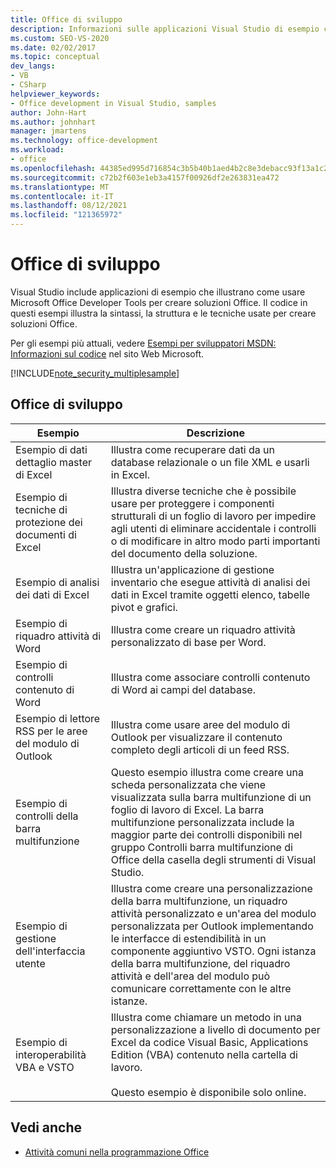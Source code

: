 ```yaml
---
title: Office di sviluppo
description: Informazioni sulle applicazioni Visual Studio di esempio che illustrano come usare gli strumenti di Microsoft Office per creare Office soluzioni.
ms.custom: SEO-VS-2020
ms.date: 02/02/2017
ms.topic: conceptual
dev_langs:
- VB
- CSharp
helpviewer_keywords:
- Office development in Visual Studio, samples
author: John-Hart
ms.author: johnhart
manager: jmartens
ms.technology: office-development
ms.workload:
- office
ms.openlocfilehash: 44385ed995d716854c3b5b40b1aed4b2c8e3debacc93f13a1c220df1d2bcf975
ms.sourcegitcommit: c72b2f603e1eb3a4157f00926df2e263831ea472
ms.translationtype: MT
ms.contentlocale: it-IT
ms.lasthandoff: 08/12/2021
ms.locfileid: "121365972"
---
```

# <a name="office-development-samples"></a>Office di sviluppo
  Visual Studio include applicazioni di esempio che illustrano come usare Microsoft Office Developer Tools per creare soluzioni Office. Il codice in questi esempi illustra la sintassi, la struttura e le tecniche usate per creare soluzioni Office.

 Per gli esempi più attuali, vedere [Esempi per sviluppatori MSDN: Informazioni sul codice](https://code.msdn.microsoft.com/site/search?query=vsto&f%5B1%5D.Value=vsto&f%5B1%5D.Type=SearchText&f%5B0%5D.Value=11.0&f%5B0%5D.Type=VisualStudioVersion&f%5B0%5D.Text=Visual%20Studio%2011&ac=8) nel sito Web Microsoft.

 [!INCLUDE[note_security_multiplesample](../vsto/includes/note-security-multiplesample-md.md)]

## <a name="office-development-samples"></a>Office di sviluppo

|Esempio|Descrizione|
|------------|-----------------|
|Esempio di dati dettaglio master di Excel|Illustra come recuperare dati da un database relazionale o un file XML e usarli in Excel.|
|Esempio di tecniche di protezione dei documenti di Excel|Illustra diverse tecniche che è possibile usare per proteggere i componenti strutturali di un foglio di lavoro per impedire agli utenti di eliminare accidentale i controlli o di modificare in altro modo parti importanti del documento della soluzione.|
|Esempio di analisi dei dati di Excel|Illustra un'applicazione di gestione inventario che esegue attività di analisi dei dati in Excel tramite oggetti elenco, tabelle pivot e grafici.|
|Esempio di riquadro attività di Word|Illustra come creare un riquadro attività personalizzato di base per Word.|
|Esempio di controlli contenuto di Word|Illustra come associare controlli contenuto di Word ai campi del database.|
|Esempio di lettore RSS per le aree del modulo di Outlook|Illustra come usare aree del modulo di Outlook per visualizzare il contenuto completo degli articoli di un feed RSS.|
|Esempio di controlli della barra multifunzione|Questo esempio illustra come creare una scheda personalizzata che viene visualizzata sulla barra multifunzione di un foglio di lavoro di Excel. La barra multifunzione personalizzata include la maggior parte dei controlli disponibili nel gruppo Controlli barra multifunzione di Office della casella degli strumenti di Visual Studio.|
|Esempio di gestione dell'interfaccia utente|Illustra come creare una personalizzazione della barra multifunzione, un riquadro attività personalizzato e un'area del modulo personalizzata per Outlook implementando le interfacce di estendibilità in un componente aggiuntivo VSTO. Ogni istanza della barra multifunzione, del riquadro attività e dell'area del modulo può comunicare correttamente con le altre istanze.|
|Esempio di interoperabilità VBA e VSTO|Illustra come chiamare un metodo in una personalizzazione a livello di documento per Excel da codice Visual Basic, Applications Edition (VBA) contenuto nella cartella di lavoro.<br /><br /> Questo esempio è disponibile solo online.|

## <a name="see-also"></a>Vedi anche
- [Attività comuni nella programmazione Office](../vsto/common-tasks-in-office-programming.md)

